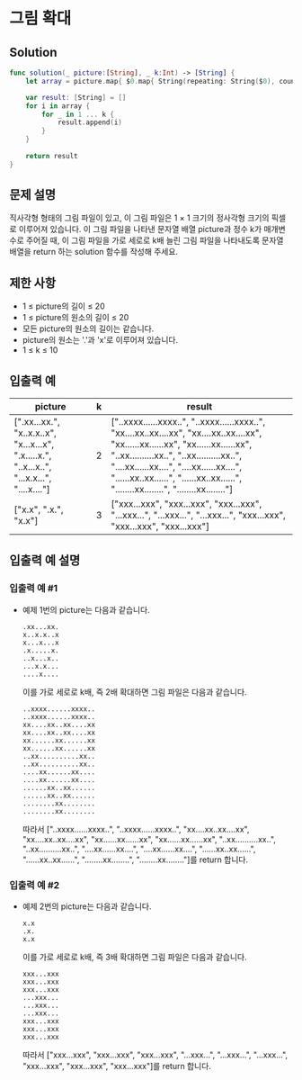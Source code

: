 #  그림 확대

## Solution
```swift
func solution(_ picture:[String], _ k:Int) -> [String] {
    let array = picture.map{ $0.map{ String(repeating: String($0), count: k) }.joined(separator: "") }

    var result: [String] = []
    for i in array {
        for _ in 1 ... k {
            result.append(i)
        }
    }
    
    return result
}
```

## 문제 설명
직사각형 형태의 그림 파일이 있고, 이 그림 파일은 1 × 1 크기의 정사각형 크기의 픽셀로 이루어져 있습니다. 이 그림 파일을 나타낸 문자열 배열 picture과 정수 k가 매개변수로 주어질 때, 이 그림 파일을 가로 세로로 k배 늘린 그림 파일을 나타내도록 문자열 배열을 return 하는 solution 함수를 작성해 주세요.

## 제한 사항
- 1 ≤ picture의 길이 ≤ 20
- 1 ≤ picture의 원소의 길이 ≤ 20
- 모든 picture의 원소의 길이는 같습니다.
- picture의 원소는 '.'과 'x'로 이루어져 있습니다.
- 1 ≤ k ≤ 10

## 입출력 예
| picture                                                                                     | k | result                                                                                                                                                                                                                                                                                                               |
|---------------------------------------------------------------------------------------------|---|----------------------------------------------------------------------------------------------------------------------------------------------------------------------------------------------------------------------------------------------------------------------------------------------------------------------|
| [".xx...xx.", "x..x.x..x", "x...x...x", ".x.....x.", "..x...x..", "...x.x...", "....x...."] | 2 | ["..xxxx......xxxx..", "..xxxx......xxxx..", "xx....xx..xx....xx", "xx....xx..xx....xx", "xx......xx......xx", "xx......xx......xx", "..xx..........xx..", "..xx..........xx..", "....xx......xx....", "....xx......xx....", "......xx..xx......", "......xx..xx......", "........xx........", "........xx........"] |
| ["x.x", ".x.", "x.x"]                                                                       | 3 | ["xxx...xxx", "xxx...xxx", "xxx...xxx", "...xxx...", "...xxx...", "...xxx...", "xxx...xxx", "xxx...xxx", "xxx...xxx"]                                                                                                                                                                                                |

## 입출력 예 설명

### 입출력 예 #1
- 예제 1번의 picture는 다음과 같습니다.

    ```
    .xx...xx.
    x..x.x..x
    x...x...x
    .x.....x.
    ..x...x..
    ...x.x...
    ....x....
    ```
    이를 가로 세로로 k배, 즉 2배 확대하면 그림 파일은 다음과 같습니다.
    ```
    ..xxxx......xxxx..
    ..xxxx......xxxx..
    xx....xx..xx....xx
    xx....xx..xx....xx
    xx......xx......xx
    xx......xx......xx
    ..xx..........xx..
    ..xx..........xx..
    ....xx......xx....
    ....xx......xx....
    ......xx..xx......
    ......xx..xx......
    ........xx........
    ........xx........
    ```
    따라서 ["..xxxx......xxxx..", "..xxxx......xxxx..", "xx....xx..xx....xx", "xx....xx..xx....xx", "xx......xx......xx", "xx......xx......xx", "..xx..........xx..", "..xx..........xx..", "....xx......xx....", "....xx......xx....", "......xx..xx......", "......xx..xx......", "........xx........", "........xx........"]를 return 합니다.

### 입출력 예 #2
- 예제 2번의 picture는 다음과 같습니다.
    ```
    x.x
    .x.
    x.x
    ```
    이를 가로 세로로 k배, 즉 3배 확대하면 그림 파일은 다음과 같습니다.
    ```
    xxx...xxx
    xxx...xxx
    xxx...xxx
    ...xxx...
    ...xxx...
    ...xxx...
    xxx...xxx
    xxx...xxx
    xxx...xxx
    ```
    따라서 ["xxx...xxx", "xxx...xxx", "xxx...xxx", "...xxx...", "...xxx...", "...xxx...", "xxx...xxx", "xxx...xxx", "xxx...xxx"]를 return 합니다.
